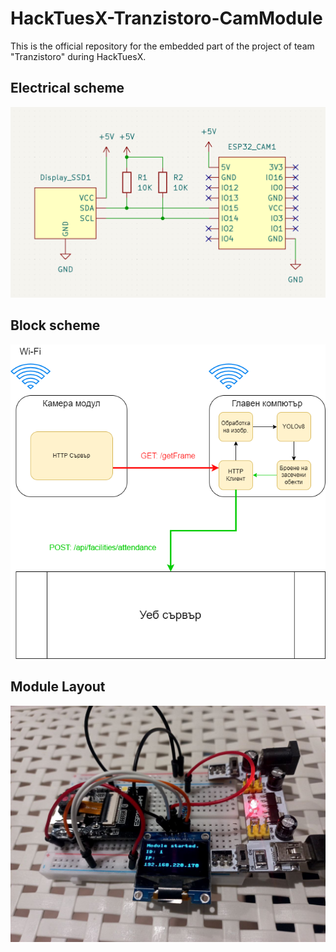 # HackTuesX-Tranzistoro-CamModule
This is the official repository for the embedded part of the project of team "Tranzistoro" during HackTuesX. 

## Electrical scheme
![logo](./schematics/images/scheme.png)

## Block scheme
<p align="center">
    <img src="/schematics/images/hacktuesX.png">
</p>

## Module Layout
![logo](./schematics/images/breadboard.jpg)
